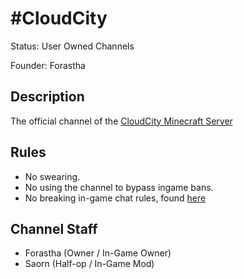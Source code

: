 # #CloudCity

Status: User Owned Channels

Founder: Forastha

<!-- Add your channel info here -->

## Description

The official channel of the [CloudCity Minecraft Server](http://cloudcitymc.us)

## Rules

- No swearing.
- No using the channel to bypass ingame bans.
- No breaking in-game chat rules, found [here](http://cloudcitymc.us/rules)

## Channel Staff

- Forastha (Owner / In-Game Owner)
- Saorn (Half-op / In-Game Mod)
